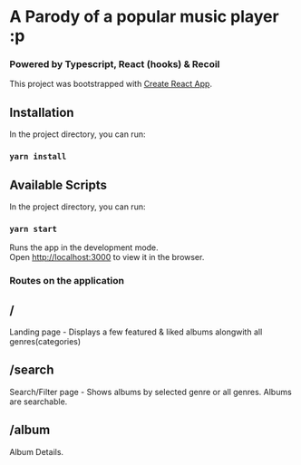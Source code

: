 # A Parody of a popular music player :p
### Powered by Typescript, React (hooks) & Recoil
This project was bootstrapped with [Create React App](https://github.com/facebook/create-react-app).

## Installation
In the project directory, you can run:

### `yarn install`

## Available Scripts

In the project directory, you can run:

### `yarn start`

Runs the app in the development mode.\
Open [http://localhost:3000](http://localhost:3000) to view it in the browser.

### Routes on the application

## /
Landing page - Displays a few featured & liked albums alongwith all genres(categories)

## /search
Search/Filter page - Shows albums by selected genre or all genres. Albums are searchable.

## /album
Album Details.
